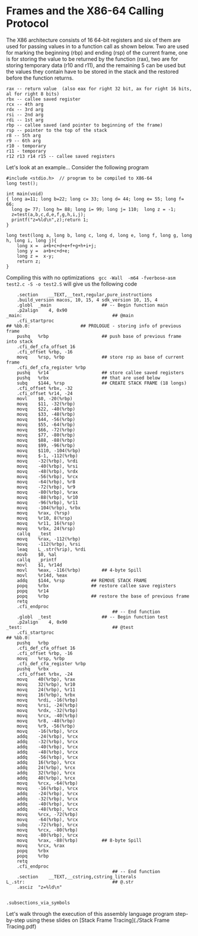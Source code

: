# Frames and the X86-64 Calling Protocol

The X86 architecture consists of 16 64-bit registers and six of them are used for passing values in to a function call
as shown below.  Two are used for marking the beginning (rbp) and ending (rsp) of the current frame, one is for storing
the value to be returned by the function (rax), two are for storing temporary data (r10 and r11), and the remaining 5
can be used but the values they contain have to be stored in the stack and the restored before the function returns.

```
rax -- return value  (also eax for right 32 bit, ax for right 16 bits, al for right 8 bits)
rbx -- callee saved register
rcx -- 4th arg
rdx -- 3rd arg
rsi -- 2nd arg
rdi -- 1st arg
rbp -- callee saved (and pointer to beginning of the frame)
rsp -- pointer to the top of the stack
r8 -- 5th arg
r9 -- 6th arg
r10 - temporary
r11 - temporary
r12 r13 r14 r15 -- callee saved registers
```

Let's look at an example...
Consider the following program
```
#include <stdio.h>  // program to be compiled to X86-64
long test();

int main(void)
{ long a=11; long b=22; long c= 33; long d= 44; long e= 55; long f= 66; 
  long g= 77; long h= 88; long i= 99; long j= 110;  long z = -1;
  z=test(a,b,c,d,e,f,g,h,i,j);
  printf("z=%ld\n",z);return 1;
}

long test(long a, long b, long c, long d, long e, long f, long g, long h, long i, long j){
    long x =  a+b+c+d+e+f+g+h+i+j;
    long y =  a+b+c+d+e;
    long z =  x-y;
    return z;
}
```
Compiling this with no optimizations ``` gcc -Wall  -m64 -fverbose-asm test2.c -S -o test2.S```
will give us the following code
```
	.section	__TEXT,__text,regular,pure_instructions
	.build_version macos, 10, 15, 4	sdk_version 10, 15, 4
	.globl	_main                   ## -- Begin function main
	.p2align	4, 0x90
_main:                                  ## @main
	.cfi_startproc
## %bb.0:                   ## PROLOGUE - storing info of previous frame
	pushq	%rbp                    ## push base of previous frame into stack
	.cfi_def_cfa_offset 16
	.cfi_offset %rbp, -16
	movq	%rsp, %rbp              ## store rsp as base of current frame
	.cfi_def_cfa_register %rbp
	pushq	%r14                    ## store callee saved registers
	pushq	%rbx                    ## that are used below
	subq	$144, %rsp				## CREATE STACK FRAME (18 longs)
	.cfi_offset %rbx, -32
	.cfi_offset %r14, -24
	movl	$0, -20(%rbp)
	movq	$11, -32(%rbp)
	movq	$22, -40(%rbp)
	movq	$33, -48(%rbp)
	movq	$44, -56(%rbp)
	movq	$55, -64(%rbp)
	movq	$66, -72(%rbp)
	movq	$77, -80(%rbp)
	movq	$88, -88(%rbp)
	movq	$99, -96(%rbp)
	movq	$110, -104(%rbp)
	movq	$-1, -112(%rbp)
	movq	-32(%rbp), %rdi
	movq	-40(%rbp), %rsi
	movq	-48(%rbp), %rdx
	movq	-56(%rbp), %rcx
	movq	-64(%rbp), %r8
	movq	-72(%rbp), %r9
	movq	-80(%rbp), %rax
	movq	-88(%rbp), %r10
	movq	-96(%rbp), %r11
	movq	-104(%rbp), %rbx
	movq	%rax, (%rsp)
	movq	%r10, 8(%rsp)
	movq	%r11, 16(%rsp)
	movq	%rbx, 24(%rsp)
	callq	_test
	movq	%rax, -112(%rbp)
	movq	-112(%rbp), %rsi
	leaq	L_.str(%rip), %rdi
	movb	$0, %al
	callq	_printf
	movl	$1, %r14d
	movl	%eax, -116(%rbp)        ## 4-byte Spill
	movl	%r14d, %eax
	addq	$144, %rsp			## REMOVE STACK FRAME
	popq	%rbx				## restore callee save registers
	popq	%r14
	popq	%rbp				## restore the base of previous frame
	retq
	.cfi_endproc
                                        ## -- End function
	.globl	_test                   ## -- Begin function test
	.p2align	4, 0x90
_test:                                  ## @test
	.cfi_startproc
## %bb.0:
	pushq	%rbp
	.cfi_def_cfa_offset 16
	.cfi_offset %rbp, -16
	movq	%rsp, %rbp
	.cfi_def_cfa_register %rbp
	pushq	%rbx
	.cfi_offset %rbx, -24
	movq	40(%rbp), %rax
	movq	32(%rbp), %r10
	movq	24(%rbp), %r11
	movq	16(%rbp), %rbx
	movq	%rdi, -16(%rbp)
	movq	%rsi, -24(%rbp)
	movq	%rdx, -32(%rbp)
	movq	%rcx, -40(%rbp)
	movq	%r8, -48(%rbp)
	movq	%r9, -56(%rbp)
	movq	-16(%rbp), %rcx
	addq	-24(%rbp), %rcx
	addq	-32(%rbp), %rcx
	addq	-40(%rbp), %rcx
	addq	-48(%rbp), %rcx
	addq	-56(%rbp), %rcx
	addq	16(%rbp), %rcx
	addq	24(%rbp), %rcx
	addq	32(%rbp), %rcx
	addq	40(%rbp), %rcx
	movq	%rcx, -64(%rbp)
	movq	-16(%rbp), %rcx
	addq	-24(%rbp), %rcx
	addq	-32(%rbp), %rcx
	addq	-40(%rbp), %rcx
	addq	-48(%rbp), %rcx
	movq	%rcx, -72(%rbp)
	movq	-64(%rbp), %rcx
	subq	-72(%rbp), %rcx
	movq	%rcx, -80(%rbp)
	movq	-80(%rbp), %rcx
	movq	%rax, -88(%rbp)         ## 8-byte Spill
	movq	%rcx, %rax
	popq	%rbx
	popq	%rbp
	retq
	.cfi_endproc
                                        ## -- End function
	.section	__TEXT,__cstring,cstring_literals
L_.str:                                 ## @.str
	.asciz	"z=%ld\n"


.subsections_via_symbols

```

Let's walk through the execution of this assembly language program step-by-step
using these slides on [Stack Frame Tracing](./Stack Frame Tracing.pdf)
